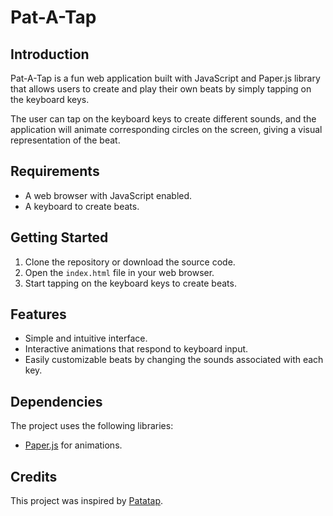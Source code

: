 # Pat-A-Tap

## Introduction

Pat-A-Tap is a fun web application built with JavaScript and Paper.js library that allows users to create and play their own beats by simply tapping on the keyboard keys.

The user can tap on the keyboard keys to create different sounds, and the application will animate corresponding circles on the screen, giving a visual representation of the beat.

## Requirements

- A web browser with JavaScript enabled.
- A keyboard to create beats.

## Getting Started

1. Clone the repository or download the source code.
2. Open the `index.html` file in your web browser.
3. Start tapping on the keyboard keys to create beats.

## Features

- Simple and intuitive interface.
- Interactive animations that respond to keyboard input.
- Easily customizable beats by changing the sounds associated with each key.

## Dependencies

The project uses the following libraries:

- [Paper.js](http://paperjs.org/) for animations.


## Credits

This project was inspired by [Patatap](https://patatap.com/).
